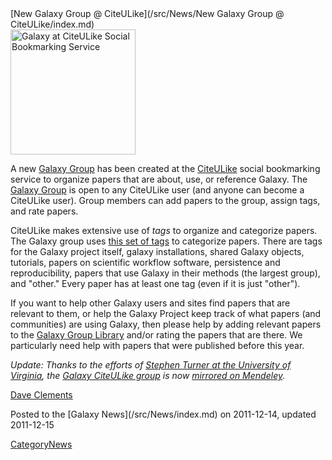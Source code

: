 <div class='newsItemHeader'>[New Galaxy Group @ CiteULike](/src/News/New Galaxy Group @ CiteULike/index.md)</div>

<div class='right'><a href='http://www.citeulike.org/group/16008/order/group_rating'><img src="/src/Images/Logos/CiteULikeLogo.png" alt="Galaxy at CiteULike Social Bookmarking Service" width="200" /></a></div>

A new [Galaxy Group](http://www.citeulike.org/group/16008/order/group_rating) has been created at the [CiteULike](http://citeulike.org) social bookmarking service to organize papers that are about, use, or reference Galaxy.  The [Galaxy Group](http://www.citeulike.org/group/16008/order/group_rating) is open to any CiteULike user (and anyone can become a CiteULike user).  Group members can add papers to the group, assign tags, and rate papers.

CiteULike makes extensive use of *tags* to organize and categorize papers.  The Galaxy group uses [this set of tags](/src/CiteULike/index.md#citeulike-tags) to categorize papers.  There are tags for the Galaxy project itself, galaxy installations, shared Galaxy objects, tutorials, papers on scientific workflow software, persistence and reproducibility, papers that use Galaxy in their methods (the largest group), and "other."  Every paper has at least one tag (even if it is just "other").

If you want to help other Galaxy users and sites find papers that are relevant to them, or help the Galaxy Project keep track of what papers (and communities) are using Galaxy, then please help by adding relevant papers to the [Galaxy Group Library](http://www.citeulike.org/group/16008/order/group_rating) and/or rating the papers that are there.  We particularly need help with papers that were published before this year.

*Update: Thanks to the efforts of [Stephen Turner at the University of Virginia](http://twitter.com/genetics_blog), the [Galaxy CiteULike group](http://www.citeulike.org/group/16008/order/group_rating) is now [mirrored on Mendeley](/src/CiteULike/index.md#and-mendeley-too).*

[Dave Clements](/src/DaveClements/index.md)

<div class='newsItemFooter'>Posted to the [Galaxy News](/src/News/index.md) on 2011-12-14, updated 2011-12-15 </div>

[CategoryNews](/src/CategoryNews/index.md)
